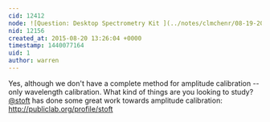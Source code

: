 ```yaml
---
cid: 12412
node: ![Question: Desktop Spectrometry Kit ](../notes/clmchenr/08-19-2015/question-desktop-spectrometry-kit)
nid: 12156
created_at: 2015-08-20 13:26:04 +0000
timestamp: 1440077164
uid: 1
author: warren
---
```


Yes, although we don't have a complete method for amplitude calibration -- only wavelength calibration. What kind of things are you looking to study? [@stoft](/profile/stoft) has done some great work towards amplitude calibration: http://publiclab.org/profile/stoft